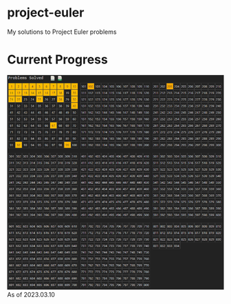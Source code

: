 # project-euler
My solutions to Project Euler problems

# Current Progress
<img src="./progress.png">
As of 2023.03.10

